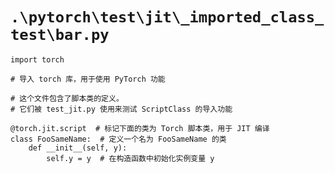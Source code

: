 # `.\pytorch\test\jit\_imported_class_test\bar.py`

```
import torch

# 导入 torch 库，用于使用 PyTorch 功能

# 这个文件包含了脚本类的定义。
# 它们被 test_jit.py 使用来测试 ScriptClass 的导入功能

@torch.jit.script  # 标记下面的类为 Torch 脚本类，用于 JIT 编译
class FooSameName:  # 定义一个名为 FooSameName 的类
    def __init__(self, y):
        self.y = y  # 在构造函数中初始化实例变量 y
```
